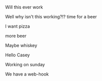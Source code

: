 
Will this ever work

Well why isn't this working?!?
time for a beer

I want pizza

more beer

Maybe whiskey

Hello Casey

Working on sunday


We have a web-hook

